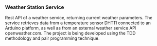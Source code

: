 ### Weather Station Service

Rest API of a weather service, returning current weather parameters. The service retrieves data from a temperature sensor DHT11 connected to an Arduino platform, as well as from an external weather service API openweather.com. The project is being developed using the TDD methodology and pair programming technique.
